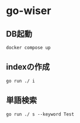 # go-wiser
## DB起動
```
docker compose up
```

## indexの作成
```
go run ./ i
```

## 単語検索
```
go run ./ s --keyword Test
```
